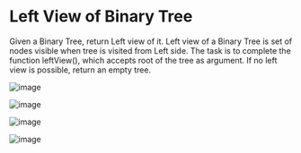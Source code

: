 # Left View of Binary Tree

Given a Binary Tree, return Left view of it. Left view of a Binary Tree is set of nodes visible when tree is visited from Left side. The task is to complete the function leftView(), which accepts root of the tree as argument. If no left view is possible, return an empty tree.


![image](https://github.com/DeekshaMalviya/100-Days-of-Code/assets/132806772/e6459b61-e46c-490a-bc3b-8480722771c4)


![image](https://github.com/DeekshaMalviya/100-Days-of-Code/assets/132806772/37b004d7-3ef9-42a5-b21c-5994ba53aaac)



![image](https://github.com/DeekshaMalviya/100-Days-of-Code/assets/132806772/b533a4c9-8bde-4064-8b88-0b46fce8fcb0)


![image](https://github.com/DeekshaMalviya/100-Days-of-Code/assets/132806772/18b3b7d4-a7c2-40a4-bd6f-2c64a7e6943a)
